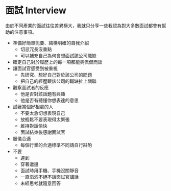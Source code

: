 # 面試 Interview

由於不同產業的面試往往差異極大，我就只分享一些我認為對大多數面試都會有幫助的注意事項。

- 準備好簡單扼要、結構明確的自我介紹
  - 切忌冗長沒重點
  - 可以補充自己為何會想面試該公司職缺
- 確定自己對於履歷上的每一項都能夠侃侃而談
- 讓面試官感受到被重視
  - 先研究、想好自己對於該公司的問題
  - 把自己的經歷跟該公司的職缺扯上關聯
- 觀察面試者的反應
  - 他是否對該話題有興趣
  - 他是否有聽懂你想表達的意思
- 試著當個好相處的人
  - 不要太急切想表現自己
  - 放輕鬆不要表現得太緊張
  - 維持對話愉快
  - 面試結束後感謝面試官
- 服儀合適
  - 每個行業的合適標準不同請自行斟酌
- 不要
  - 遲到
  - 穿著邋遢
  - 面試時用手機、手機沒關靜音
  - 一直滔滔不絕不讓面試官講話
  - 未經思考就隨意回答